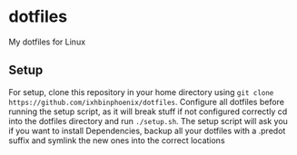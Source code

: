 # dotfiles
My dotfiles for Linux

## Setup
For setup, clone this repository in your home directory using `git clone https://github.com/ixhbinphoenix/dotfiles`.
Configure all dotfiles before running the setup script, as it will break stuff if not configured correctly
cd into the dotfiles directory and run `./setup.sh`. The setup script will ask you if you want to install Dependencies, backup all your dotfiles with a .predot suffix and symlink the new ones into the correct locations

